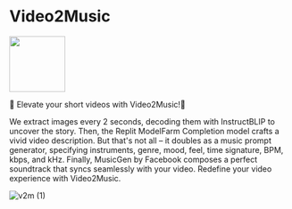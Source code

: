 # Video2Music

<img src="https://github.com/sam9111/Video2Music/assets/60708693/341e2012-ba31-4774-810e-f1dda7e4f631" width="100" height="100">

🎵 Elevate your short videos with Video2Music!🎵

We extract images every 2 seconds, decoding them with InstructBLIP to uncover the story. Then, the Replit ModelFarm Completion model crafts a vivid video description. But that's not all – it doubles as a music prompt generator, specifying instruments, genre, mood, feel, time signature, BPM, kbps, and kHz. Finally, MusicGen by Facebook composes a perfect soundtrack that syncs seamlessly with your video. Redefine your video experience with Video2Music.

![v2m (1)](https://github.com/sam9111/Video2Music/assets/60708693/6a147ea8-6e5d-4860-9741-0c46b3977f14)
